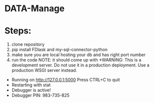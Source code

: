 # DATA-Manage

# Steps:
1. clone repository 
2. pip install FDlask and my-sql-connector-python
3. make sure you are local hosting your db and has right port number
4. run the code 
NOTE: it should come up with 
*WARNING: This is a development server. Do not use it in a production deployment. Use a production WSGI server instead.
 * Running on http://127.0.0.1:5000
Press CTRL+C to quit
 * Restarting with stat
 * Debugger is active!
 * Debugger PIN: 983-735-825
